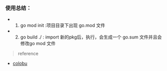 ### 使用总结：
* 1. go mod init :项目目录下出现 go.mod 文件
* 2. go build ./ : import 新的pkg后，执行，会生成一个 go.sum 文件并且会修改go mod 文件



>reference
* [colobu](https://colobu.com/2019/09/23/review-go-module-again/)
